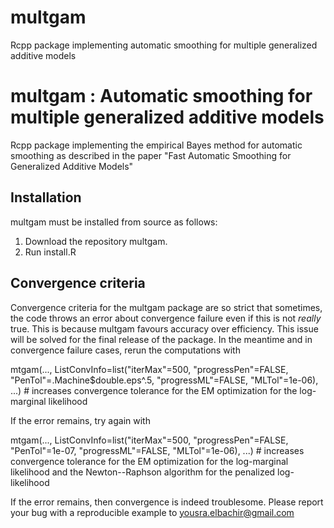 # multgam
Rcpp package implementing automatic smoothing for multiple generalized additive models

# multgam : Automatic smoothing for multiple generalized additive models 
Rcpp package implementing the empirical Bayes method for automatic smoothing as described in the paper "Fast Automatic Smoothing for Generalized Additive Models"

## Installation
multgam must be installed from source as follows: 
1. Download the repository multgam.
2. Run install.R

## Convergence criteria
Convergence criteria for the multgam package are so strict that sometimes, the code throws an error about convergence failure even if this is not *really* true. This is because multgam favours accuracy over efficiency. This issue will be solved for the final release of the package. In the meantime and in convergence failure cases, rerun the computations with 

mtgam(..., ListConvInfo=list("iterMax"=500, "progressPen"=FALSE, "PenTol"=.Machine$double.eps^.5, "progressML"=FALSE, "MLTol"=1e-06), ...) # increases convergence tolerance for the EM optimization for the log-marginal likelihood

If the error remains, try again with  

mtgam(..., ListConvInfo=list("iterMax"=500, "progressPen"=FALSE, "PenTol"=1e-07, "progressML"=FALSE, "MLTol"=1e-06), ...) # increases convergence tolerance for the EM optimization for the log-marginal likelihood and the Newton--Raphson algorithm for the penalized log-likelihood

If the error remains, then convergence is indeed troublesome. Please report your bug with a reproducible example to yousra.elbachir@gmail.com
